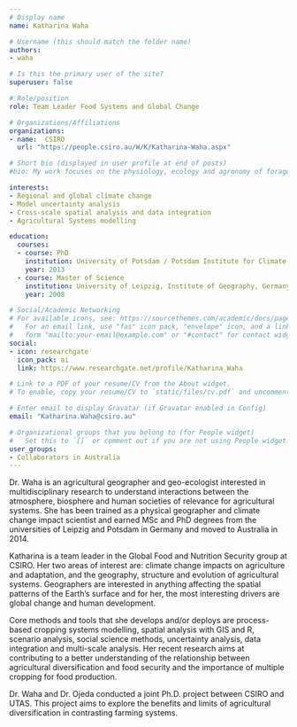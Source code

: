 ```yaml
---
# Display name
name: Katharina Waha

# Username (this should match the folder name)
authors:
- waha

# Is this the primary user of the site?
superuser: false

# Role/position
role: Team Leader Food Systems and Global Change 

# Organizations/Affiliations
organizations:
- name:  CSIRO
  url: "https://people.csiro.au/W/K/Katharina-Waha.aspx"

# Short bio (displayed in user profile at end of posts)
#bio: My work focuses on the physiology, ecology and agronomy of forage plants.

interests:
- Regional and global climate change
- Model uncertainty analysis
- Cross-scale spatial analysis and data integration
- Agricultural Systems modelling

education:
  courses:
  - course: PhD
    institution: University of Potsdam / Potsdam Institute for Climate Impact Research, Germany
    year: 2013
  - course: Master of Science
    institution: University of Leipzig, Institute of Geography, Germany
    year: 2008

# Social/Academic Networking
# For available icons, see: https://sourcethemes.com/academic/docs/page-builder/#icons
#   For an email link, use "fas" icon pack, "envelope" icon, and a link in the
#   form "mailto:your-email@example.com" or "#contact" for contact widget.
social:
- icon: researchgate
  icon_pack: ai
  link: https://www.researchgate.net/profile/Katharina_Waha

# Link to a PDF of your resume/CV from the About widget.
# To enable, copy your resume/CV to `static/files/cv.pdf` and uncomment the lines below.

# Enter email to display Gravatar (if Gravatar enabled in Config)
email: "Katharina.Waha@csiro.au"

# Organizational groups that you belong to (for People widget)
#   Set this to `[]` or comment out if you are not using People widget.
user_groups:
- Collaborators in Australia
---
```


Dr. Waha is an agricultural geographer and geo-ecologist interested in multidisciplinary research to understand interactions between the atmosphere, biosphere and human societies of relevance for agricultural systems. She has been trained as a physical geographer and climate change impact scientist and earned MSc and PhD degrees from the universities of Leipzig and Potsdam in Germany and moved to Australia in 2014.

Katharina is a team leader in the Global Food and Nutrition Security group at CSIRO. Her two areas of interest are: climate change impacts on agriculture and adaptation, and the geography, structure and evolution of agricultural systems. Geographers are interested in anything affecting the spatial patterns of the Earth’s surface and for her, the most interesting drivers are global change and human development.

Core methods and tools that she develops and/or deploys are process-based cropping systems modelling, spatial analysis with GIS and R, scenario analysis, social science methods, uncertainty analysis, data integration and multi-scale analysis. Her recent research aims at contributing to a better understanding of the relationship between agricultural diversification and food security and the importance of multiple cropping for food production.

Dr. Waha and Dr. Ojeda conducted a joint Ph.D. project between CSIRO and UTAS. This project aims to explore the benefits and limits of agricultural diversification in contrasting farming systems.